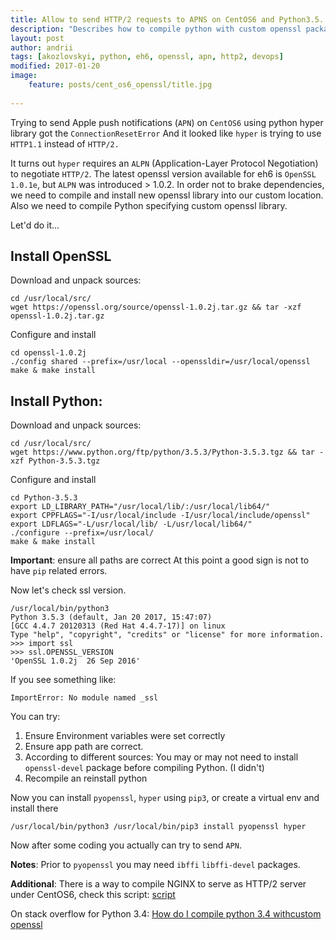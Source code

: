 ```yaml
---
title: Allow to send HTTP/2 requests to APNS on CentOS6 and Python3.5.
description: "Describes how to compile python with custom openssl package to allow issuing HTTP/2 requests to Apple Push Notifications Service"
layout: post
author: andrii
tags: [akozlovskyi, python, eh6, openssl, apn, http2, devops]
modified: 2017-01-20
image:
    feature: posts/cent_os6_openssl/title.jpg
    
---
```


Trying to send Apple push notifications (`APN`) on `CentOS6` using python hyper library got the ```ConnectionResetError```
And it looked like `hyper` is trying to use `HTTP1.1` instead of `HTTP/2.`

It turns out `hyper` requires an `ALPN` (Application-Layer Protocol Negotiation) to negotiate `HTTP/2`.
The latest openssl version available for eh6 is `OpenSSL 1.0.1e`, but `ALPN` was introduced > 1.0.2.
In order not to brake dependencies, we need to compile and install new openssl library into our custom location.
Also we need to compile Python specifying custom openssl library.

Let'd do it... 

<!-- more -->

## Install OpenSSL

Download and unpack sources:

```
cd /usr/local/src/
wget https://openssl.org/source/openssl-1.0.2j.tar.gz && tar -xzf openssl-1.0.2j.tar.gz
```

Configure and install

```
cd openssl-1.0.2j
./config shared --prefix=/usr/local --openssldir=/usr/local/openssl
make & make install
```

## Install Python:

Download and unpack sources:

```
cd /usr/local/src/
wget https://www.python.org/ftp/python/3.5.3/Python-3.5.3.tgz && tar -xzf Python-3.5.3.tgz
```

Configure and install

```
cd Python-3.5.3
export LD_LIBRARY_PATH="/usr/local/lib/:/usr/local/lib64/" 
export CPPFLAGS="-I/usr/local/include -I/usr/local/include/openssl"
export LDFLAGS="-L/usr/local/lib/ -L/usr/local/lib64/"
./configure --prefix=/usr/local/
make & make install
```

**Important**: ensure all paths are correct
At this point a good sign is not to have `pip` related errors.

Now let's check ssl version.

```
/usr/local/bin/python3
Python 3.5.3 (default, Jan 20 2017, 15:47:07) 
[GCC 4.4.7 20120313 (Red Hat 4.4.7-17)] on linux
Type "help", "copyright", "credits" or "license" for more information.
>>> import ssl
>>> ssl.OPENSSL_VERSION
'OpenSSL 1.0.2j  26 Sep 2016'
```

If you see something like:
```
ImportError: No module named _ssl
```

You can try:
1. Ensure Environment variables were set correctly
2. Ensure app path are correct.
3. According to different sources: You may or may not need to install `openssl-devel` package before compiling Python. (I didn't)
4. Recompile an reinstall python

Now you can install `pyopenssl`, `hyper` using `pip3`, or create a virtual env and install there

```
/usr/local/bin/python3 /usr/local/bin/pip3 install pyopenssl hyper
```

Now after some coding you actually can try to send `APN`.

**Notes**:
Prior to `pyopenssl` you may need `ibffi` `libffi-devel` packages.

**Additional**:
There is a way to compile NGINX to serve as HTTP/2 server under CentOS6, check this script: [script](https://gist.github.com/kennwhite/6b6250e635c45c92a118a7a5cdc052c6)

On stack overflow for Python 3.4: [How do I compile python 3.4 withcustom openssl](http://stackoverflow.com/questions/23548188/how-do-i-compile-python-3-4-with-custom-openssl)

